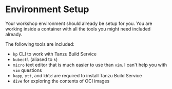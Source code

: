# Environment Setup

Your workshop environment should already be setup for you. You are working inside a container with all the tools you might need included already. 

The following tools are included:
* `kp` CLI to work with Tanzu Build Service
* `kubectl` (aliased to `k`)
* `micro` text editor that is much easier to use than `vim`. I can't help you with `vim` questions
* `kapp`, `ytt`, and `kbld` are required to install Tanzu Build Service
* `dive` for exploring the contents of OCI images
